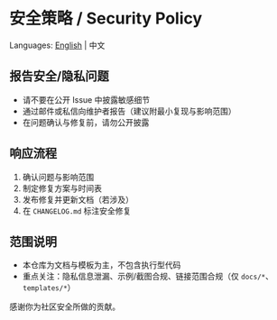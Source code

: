 # 安全策略 / Security Policy

Languages: [English](SECURITY.en.md) | 中文

## 报告安全/隐私问题
- 请不要在公开 Issue 中披露敏感细节
- 通过邮件或私信向维护者报告（建议附最小复现与影响范围）
- 在问题确认与修复前，请勿公开披露

## 响应流程
1. 确认问题与影响范围
2. 制定修复方案与时间表
3. 发布修复并更新文档（若涉及）
4. 在 `CHANGELOG.md` 标注安全修复

## 范围说明
- 本仓库为文档与模板为主，不包含执行型代码
- 重点关注：隐私信息泄漏、示例/截图合规、链接范围合规（仅 `docs/*`、`templates/*`）

感谢你为社区安全所做的贡献。